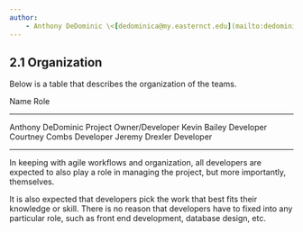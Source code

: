 ```yaml
---
author:
	- Anthony DeDominic \<[dedominica@my.easternct.edu](mailto:dedominica@my.easternct.edu)\>
---
```


2.1 Organization
----------------

Below is a table that describes the organization of the teams.

Name              Role
----------------- -----------------------
Anthony DeDominic Project Owner/Developer
Kevin Bailey      Developer
Courtney Combs    Developer
Jeremy Drexler    Developer
----------------- -----------------------

In keeping with agile workflows and organization, all developers are expected to also play a role in managing the project, but more importantly, themselves.

It is also expected that developers pick the work that best fits their knowledge or skill.
There is no reason that developers have to fixed into any particular role, such as front end development, database design, etc.


